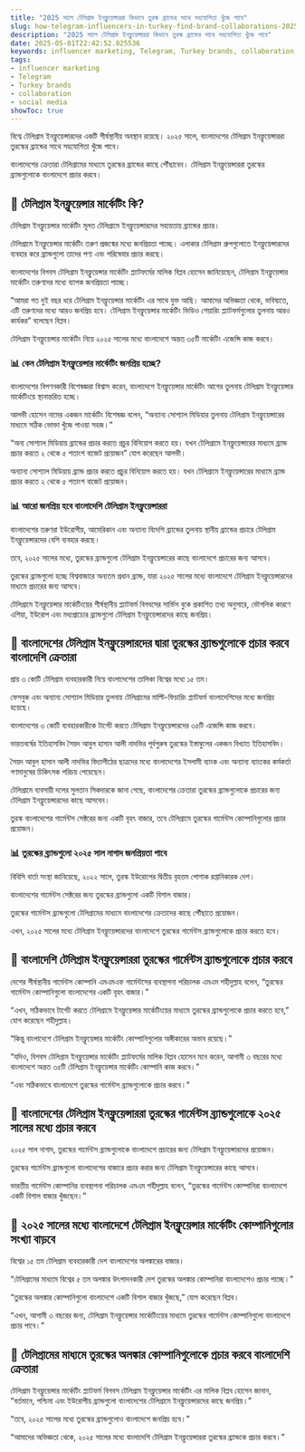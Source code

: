 ```yaml
---
title: "2025 সালে টেলিগ্রাম ইনফ্লুয়েন্সাররা কিভাবে তুরস্ক ব্র্যান্ডের সাথে সহযোগিতা খুঁজে পাবে"
slug: how-telegram-influencers-in-turkey-find-brand-collaborations-2025-2025-05-01
description: "2025 সালে টেলিগ্রাম ইনফ্লুয়েন্সাররা কিভাবে তুরস্ক ব্র্যান্ডের সাথে সহযোগিতা খুঁজে পাবে"
date: 2025-05-01T22:42:52.825536
keywords: influencer marketing, Telegram, Turkey brands, collaboration, social media
tags:
- influencer marketing
- Telegram
- Turkey brands
- collaboration
- social media
showToc: true
---
```


বিশ্বে টেলিগ্রাম ইনফ্লুয়েন্সারদের একটি শীর্ষস্থানীয় অবস্থান রয়েছে। ২০২৫ সালে, বাংলাদেশের টেলিগ্রাম ইনফ্লুয়েন্সাররা তুরস্কের ব্র্যান্ডের সাথে সহযোগিতা খুঁজে পাবে।

বাংলাদেশের ক্রেতারা টেলিগ্রামের মাধ্যমে তুরস্কের ব্র্যান্ডের কাছে পৌঁছাবেন। টেলিগ্রাম ইনফ্লুয়েন্সাররা তুরস্কের ব্র্যান্ডগুলোকে বাংলাদেশে প্রচার করবে।


## 📢 টেলিগ্রাম ইনফ্লুয়েন্সার মার্কেটিং কি?

টেলিগ্রাম ইনফ্লুয়েন্সার মার্কেটিং মূলত টেলিগ্রামে ইনফ্লুয়েন্সারদের সহায়তায় ব্র্যান্ডের প্রচার।

টেলিগ্রামে ইনফ্লুয়েন্সার মার্কেটিং তরুণ প্রজন্মের মধ্যে জনপ্রিয়তা পাচ্ছে। এলাকার টেলিগ্রাম গ্রুপগুলোতে ইনফ্লুয়েন্সারদের ব্যবহার করে ব্র্যান্ডগুলো তাদের পণ্য এবং পরিষেবার প্রচার করছে। 

বাংলাদেশের বিগবস টেলিগ্রাম ইনফ্লুয়েন্সার মার্কেটিং প্ল্যাটফর্মের মালিক বিপ্লব হোসেন জানিয়েছেন, টেলিগ্রাম ইনফ্লুয়েন্সার মার্কেটিং তরুণদের মধ্যে ব্যাপক জনপ্রিয়তা পাচ্ছে।

“আমরা গত দুই বছর ধরে টেলিগ্রাম ইনফ্লুয়েন্সার মার্কেটিং এর সাথে যুক্ত আছি। আমাদের অভিজ্ঞতা থেকে, ভবিষ্যতে, এটি তরুণদের মধ্যে আরও জনপ্রিয় হবে। টেলিগ্রাম ইনফ্লুয়েন্সার মার্কেটিং ভিডিও শেয়ারিং প্ল্যাটফর্মগুলোর তুলনায় আরও কার্যকর” বলেছেন বিপ্লব।

টেলিগ্রাম ইনফ্লুয়েন্সার মার্কেটিং নিয়ে ২০২৫ সালের মধ্যে বাংলাদেশে অন্তত ৩৫টি মার্কেটিং এজেন্সি কাজ করবে।

### 📊 কেন টেলিগ্রাম ইনফ্লুয়েন্সার মার্কেটিং জনপ্রিয় হচ্ছে?

বাংলাদেশের বিপণনকারী বিশেষজ্ঞরা বিশ্বাস করেন, বাংলাদেশে ইনফ্লুয়েন্সার মার্কেটিং আগের তুলনায় টেলিগ্রাম ইনফ্লুয়েন্সার মার্কেটিংয়ে স্থানান্তরিত হচ্ছে।

আলভী হোসেন নামের একজন মার্কেটিং বিশেষজ্ঞ বলেন, “অন্যান্য সোশ্যাল মিডিয়ার তুলনায় টেলিগ্রাম ইনফ্লুয়েন্সারের মাধ্যমে সঠিক ভোক্তা খুঁজে পাওয়া সহজ।”

“অন্য সোশ্যাল মিডিয়ায় ব্র্যান্ডের প্রচার করতে প্রচুর বিনিয়োগ করতে হয়। যখন টেলিগ্রামে ইনফ্লুয়েন্সারের মাধ্যমে ব্র্যান্ড প্রচার করতে ২ থেকে ৫ শতাংশ বাজেট প্রয়োজন” যোগ করেছেন আলভী।

অন্যান্য সোশ্যাল মিডিয়ায় ব্র্যান্ড প্রচার করতে প্রচুর বিনিয়োগ করতে হয়। যখন টেলিগ্রামে ইনফ্লুয়েন্সারের মাধ্যমে ব্র্যান্ড প্রচার করতে ২ থেকে ৫ শতাংশ বাজেট প্রয়োজন।

### 📊 আরো জনপ্রিয় হবে বাংলাদেশি টেলিগ্রাম ইনফ্লুয়েন্সাররা

বাংলাদেশের তরুণরা ইউরোপীয়, আমেরিকান এবং অন্যান্য বিদেশি ব্র্যান্ডের তুলনায় স্থানীয় ব্র্যান্ডের প্রচারে টেলিগ্রাম ইনফ্লুয়েন্সারদের বেশি ব্যবহার করছে।

তবে, ২০২৫ সালের মধ্যে, তুরস্কের ব্র্যান্ডগুলো টেলিগ্রাম ইনফ্লুয়েন্সারের কাছে বাংলাদেশে প্রচারের জন্য আসবে।

তুরস্কের ব্র্যান্ডগুলো হচ্ছে বিশ্ববাজারে অন্যতম প্রধান ব্র্যান্ড, যারা ২০২৫ সালের মধ্যে বাংলাদেশে টেলিগ্রাম ইনফ্লুয়েন্সারদের মাধ্যমে প্রচারের জন্য আসবে।

টেলিগ্রামে ইনফ্লুয়েন্সার মার্কেটিংয়ের শীর্ষস্থানীয় প্ল্যাটফর্ম বিগবসের সার্ভিস বুকে প্রকাশিত তথ্য অনুসারে, ভৌগলিক কারণে এশিয়া, ইউরোপ এবং মধ্যপ্রাচ্যের ব্র্যান্ডগুলো টেলিগ্রাম ইনফ্লুয়েন্সারদের কাছে জনপ্রিয়। 


## 📢 বাংলাদেশের টেলিগ্রাম ইনফ্লুয়েন্সারদের দ্বারা তুরস্কের ব্র্যান্ডগুলোকে প্রচার করবে বাংলাদেশি ক্রেতারা

প্রায় ৩ কোটি টেলিগ্রাম ব্যবহারকারী নিয়ে বাংলাদেশের তালিকা বিশ্বের মধ্যে ১৫ তম।

ফেসবুক এবং অন্যান্য সোশ্যাল মিডিয়ার তুলনায় টেলিগ্রামের মাল্টি-ফিচারিং প্ল্যাটফর্ম বাংলাদেশিদের মধ্যে জনপ্রিয় হয়েছে। 

বাংলাদেশের ৩ কোটি ব্যবহারকারীকে টার্গেট করতে টেলিগ্রাম ইনফ্লুয়েন্সারদের ৩৫টি এজেন্সি কাজ করবে।

ভারতবর্ষের ইতিহাসবিদ সৈয়দ আবুল হাসান আলী নাদভির পূর্বপুরুষ তুরস্কের ইস্তাম্বুলের একজন বিখ্যাত ইতিহাসবিদ।

সৈয়দ আবুল হাসান আলী নাদভির বিদ্যাপীঠের ছাত্রদের মধ্যে বাংলাদেশের ইসলামী ব্যাংক এবং অন্যান্য ব্যাংকের কর্মকর্তা গণমানুষের চিকিৎসক পরিচয় পেয়েছেন।

টেলিগ্রামে ব্যবসায়ী দলের সুলতান সিকদারকে জানা গেছে, বাংলাদেশের ক্রেতারা তুরস্কের ব্র্যান্ডগুলোকে প্রচারের জন্য টেলিগ্রাম ইনফ্লুয়েন্সারদের কাছে আসবেন। 

তুরস্ক বাংলাদেশের গার্মেন্টস সেক্টরের জন্য একটি বৃহৎ বাজার, তবে টেলিগ্রামে তুরস্কের গার্মেন্টস কোম্পানিগুলোর প্রচার প্রয়োজন।

### 📊 তুরস্কের ব্র্যান্ডগুলো ২০২৫ সাল নাগাদ জনপ্রিয়তা পাবে

বিবিসি বার্তা সংস্থা জানিয়েছে, ২০২২ সালে, তুরস্ক ইউরোপের দ্বিতীয় বৃহত্তম পোশাক রপ্তানিকারক দেশ।

বাংলাদেশের গার্মেন্টস সেক্টরের জন্য তুরস্কের ব্র্যান্ডগুলো একটি বিশাল বাজার।

তুরস্কের গার্মেন্টস ব্র্যান্ডগুলো টেলিগ্রামের মাধ্যমে বাংলাদেশের ক্রেতাদের কাছে পৌঁছাতে প্রয়োজন।

এখন, ২০২৫ সালের মধ্যে টেলিগ্রাম ইনফ্লুয়েন্সারদের বাংলাদেশে তুরস্কের গার্মেন্টস ব্র্যান্ডগুলোকে প্রচার করতে হবে।

## 📢 বাংলাদেশি টেলিগ্রাম ইনফ্লুয়েন্সাররা তুরস্কের গার্মেন্টস ব্র্যান্ডগুলোকে প্রচার করবে

দেশের শীর্ষস্থানীয় গার্মেন্টস কোম্পানি এমএমএফ গার্মেন্টসের ব্যবস্থাপনা পরিচালক এমএম শহীদুল্লাহ বলেন, “তুরস্কের গার্মেন্টস কোম্পানিগুলো বাংলাদেশের একটি বৃহৎ বাজার।”

“এখন, সঠিকভাবে টার্গেট করতে টেলিগ্রামে ইনফ্লুয়েন্সার মার্কেটিংয়ের মাধ্যমে তুরস্কের ব্র্যান্ডগুলোকে প্রচার করতে হবে,” যোগ করেছেন শহীদুল্লাহ।

“কিন্তু বাংলাদেশে টেলিগ্রাম ইনফ্লুয়েন্সার মার্কেটিং কোম্পানিগুলোর অঙ্গীকারের অভাব রয়েছে।” 

“যদিও, বিগবস টেলিগ্রাম ইনফ্লুয়েন্সার মার্কেটিং প্ল্যাটফর্মের মালিক বিপ্লব হোসেন মনে করেন, আগামী ৩ বছরের মধ্যে বাংলাদেশে অন্তত ৩৫টি টেলিগ্রাম ইনফ্লুয়েন্সার মার্কেটিং কোম্পানি কাজ করবে।” 

“এবং সঠিকভাবে বাংলাদেশে তুরস্কের গার্মেন্টস ব্র্যান্ডগুলোকে প্রচার করবে।”


## 📢 বাংলাদেশের টেলিগ্রাম ইনফ্লুয়েন্সাররা তুরস্কের গার্মেন্টস ব্র্যান্ডগুলোকে ২০২৫ সালের মধ্যে প্রচার করবে

২০২৫ সাল নাগাদ, তুরস্কের গার্মেন্টস ব্র্যান্ডগুলোকে বাংলাদেশে প্রচারের জন্য টেলিগ্রাম ইনফ্লুয়েন্সারদের প্রয়োজন।

তুরস্কের গার্মেন্টস ব্র্যান্ডগুলো বাংলাদেশের বাজারে প্রচার করার জন্য টেলিগ্রাম ইনফ্লুয়েন্সারের কাছে আসবে।

ভারতীয় গার্মেন্টস কোম্পানির ব্যবস্থাপনা পরিচালক এমএম শহীদুল্লাহ বলেন, “তুরস্কের গার্মেন্টস কোম্পানিরা বাংলাদেশে একটি বিশাল বাজার খুঁজছেন।”


## 📢 ২০২৫ সালের মধ্যে বাংলাদেশে টেলিগ্রাম ইনফ্লুয়েন্সার মার্কেটিং কোম্পানিগুলোর সংখ্যা বাড়বে

বিশ্বের ১৫ তম টেলিগ্রাম ব্যবহারকারী দেশ বাংলাদেশের অলঙ্কারের বাজার।


“টেলিগ্রামের মাধ্যমে বিশ্বের ৫ তম অলঙ্কার উৎপাদনকারী দেশ তুরস্কের অলঙ্কার কোম্পানিরা বাংলাদেশেও প্রচার পাচ্ছে।”

“তুরস্কের অলঙ্কার কোম্পানিগুলো বাংলাদেশে একটি বিশাল বাজার খুঁজছে,” যোগ করেছেন বিপ্লব। 

“এখন, আগামী ৩ বছরের জন্য, টেলিগ্রাম ইনফ্লুয়েন্সার মার্কেটিংয়ের মাধ্যমে তুরস্কের গার্মেন্টস কোম্পানিগুলো বাংলাদেশে প্রচার পাবে।” 



## 📢 টেলিগ্রামের মাধ্যমে তুরস্কের অলঙ্কার কোম্পানিগুলোকে প্রচার করবে বাংলাদেশি ক্রেতারা

টেলিগ্রাম ইনফ্লুয়েন্সার মার্কেটিং প্ল্যাটফর্ম বিগবস টেলিগ্রাম ইনফ্লুয়েন্সার মার্কেটিং এর মালিক বিপ্লব হোসেন জানান, “বর্তমানে, পশ্চিমা এবং ইউরোপীয় ব্র্যান্ডগুলো বাংলাদেশের টেলিগ্রামে ইনফ্লুয়েন্সারদের কাছে জনপ্রিয়।”


“তবে, ২০২৫ সালের মধ্যে তুরস্কের ব্র্যান্ডগুলোও বাংলাদেশে জনপ্রিয় হবে।”

“আমাদের অভিজ্ঞতা থেকে, ২০২৫ সালের মধ্যে বাংলাদেশি টেলিগ্রাম ইনফ্লুয়েন্সাররা তুরস্কের ব্র্যান্ডকে প্রচার করবে।”
